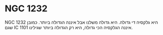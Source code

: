 # NGC 1232

NGC 1232 היא גלקסיה די גדולה. היא גדולה משלנו אבל איננה הגדולה ביותר. כמובן שגם
IC 1101 איננה הגלקסיה הכי גדולה, היא רק הגדולה ביותר שגילינו.

